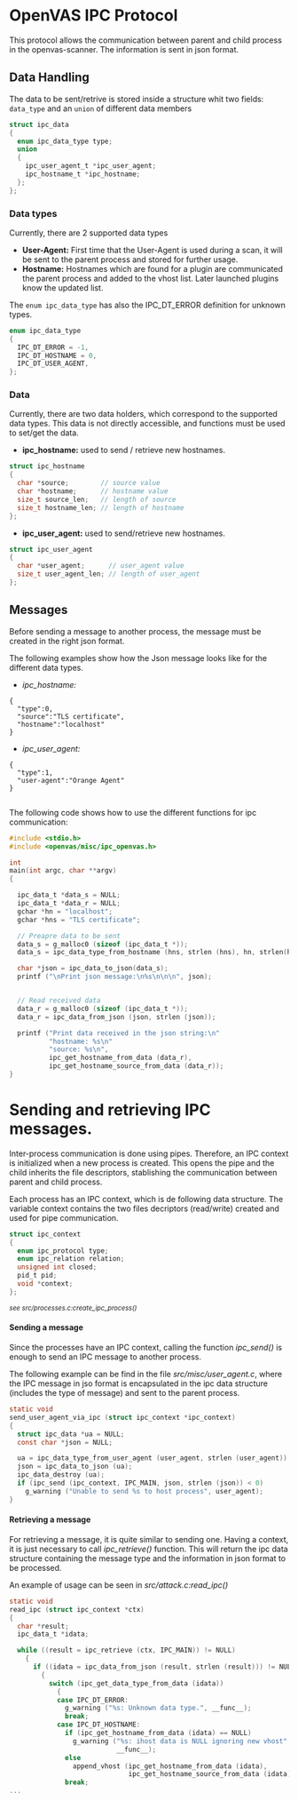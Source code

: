 # OpenVAS IPC Protocol

This protocol allows the communication between parent and child process in the openvas-scanner. The information is sent in json format.

## Data Handling
The data to be sent/retrive is stored inside a structure whit two fields: `data_type` and an `union` of different data members

``` c
struct ipc_data
{
  enum ipc_data_type type;
  union
  {
    ipc_user_agent_t *ipc_user_agent;
    ipc_hostname_t *ipc_hostname;
  };
};
```

### Data types

Currently, there are 2 supported data types

- **User-Agent:** First time that the User-Agent is used during a scan, it will be sent to the parent process and stored for further usage.
- **Hostname:** Hostnames which are found for a plugin are communicated the parent process and added to the vhost list. Later launched plugins know the updated list.

The `enum ipc_data_type` has also the IPC_DT_ERROR definition for unknown types.

``` c
enum ipc_data_type
{
  IPC_DT_ERROR = -1,
  IPC_DT_HOSTNAME = 0,
  IPC_DT_USER_AGENT,
};
```

### Data

Currently, there are two data holders, which correspond to the supported data types. This data is not directly accessible, and functions must be used to set/get the data.

- **ipc_hostname:** used to send / retrieve new hostnames.

``` c
struct ipc_hostname
{
  char *source;        // source value
  char *hostname;      // hostname value
  size_t source_len;   // length of source
  size_t hostname_len; // length of hostname
};
```

- **ipc_user_agent:** used to send/retrieve new hostnames.

``` c
struct ipc_user_agent
{
  char *user_agent;      // user_agent value
  size_t user_agent_len; // length of user_agent
};
```

## Messages

Before sending a message to another process, the message must be created in the right json format.

The following examples show how the Json message looks like for the different data types.


- *ipc_hostname:*
```
{
  "type":0,
  "source":"TLS certificate",
  "hostname":"localhost"
}
  ```
- *ipc_user_agent:*
```
{
  "type":1,
  "user-agent":"Orange Agent"
}
  
```

The following code shows how to use the different functions for ipc communication:

``` c
#include <stdio.h>
#include <openvas/misc/ipc_openvas.h>

int
main(int argc, char **argv)
{

  ipc_data_t *data_s = NULL;
  ipc_data_t *data_r = NULL;
  gchar *hn = "localhost";
  gchar *hns = "TLS certificate";

  // Preapre data to be sent
  data_s = g_malloc0 (sizeof (ipc_data_t *));
  data_s = ipc_data_type_from_hostname (hns, strlen (hns), hn, strlen(hn));

  char *json = ipc_data_to_json(data_s);
  printf ("\nPrint json message:\n%s\n\n\n", json);


  // Read received data
  data_r = g_malloc0 (sizeof (ipc_data_t *));
  data_r = ipc_data_from_json (json, strlen (json));

  printf ("Print data received in the json string:\n"
          "hostname: %s\n"
          "source: %s\n",
          ipc_get_hostname_from_data (data_r),
          ipc_get_hostname_source_from_data (data_r));
}
```

# Sending and retrieving IPC messages.

Inter-process communication is done using pipes. Therefore, an IPC context is initialized when a new process is created. This opens the pipe and the child inherits the file descriptors, stablishing the communication between parent and child process.

Each process has an IPC context, which is de following data structure. The variable context
contains the two files decriptors (read/write) created and used for pipe communication.

``` c
struct ipc_context
{
  enum ipc_protocol type;
  enum ipc_relation relation;
  unsigned int closed;
  pid_t pid;
  void *context;
};
```

<small>*see src/processes.c:create_ipc_process()*</small>

#### Sending a message

Since the processes have an IPC context, calling the function *ipc_send()* is enough to send an IPC message to another process. 

The following example can be find in the file *src/misc/user_agent.c*, where the IPC message in jso format is encapsulated in the ipc data structure (includes the type of message) and sent to the parent process.

```c
static void
send_user_agent_via_ipc (struct ipc_context *ipc_context)
{
  struct ipc_data *ua = NULL;
  const char *json = NULL;

  ua = ipc_data_type_from_user_agent (user_agent, strlen (user_agent));
  json = ipc_data_to_json (ua);
  ipc_data_destroy (ua);
  if (ipc_send (ipc_context, IPC_MAIN, json, strlen (json)) < 0)
    g_warning ("Unable to send %s to host process", user_agent);
}
```

#### Retrieving a message

For retrieving a message, it is quite similar to sending one. Having a context, it is just necessary to call *ipc_retrieve()* function. This will return the ipc data structure containing the message type and the information in json format to be processed.

An example of usage can be seen in *src/attack.c:read_ipc()*

``` c
static void
read_ipc (struct ipc_context *ctx)
{
  char *result;
  ipc_data_t *idata;

  while ((result = ipc_retrieve (ctx, IPC_MAIN)) != NULL)
    {
      if ((idata = ipc_data_from_json (result, strlen (result))) != NULL)
        {
          switch (ipc_get_data_type_from_data (idata))
            {
            case IPC_DT_ERROR:
              g_warning ("%s: Unknown data type.", __func__);
              break;
            case IPC_DT_HOSTNAME:
              if (ipc_get_hostname_from_data (idata) == NULL)
                g_warning ("%s: ihost data is NULL ignoring new vhost",
                           __func__);
              else
                append_vhost (ipc_get_hostname_from_data (idata),
                              ipc_get_hostname_source_from_data (idata));
              break;
...
```

